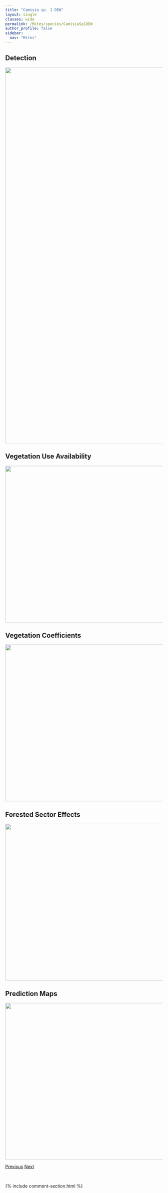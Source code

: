 ```yaml
---
title: "Camisia sp. 1 DEW"
layout: single
classes: wide
permalink: /Mites/species/CamisiaSp1DEW
author_profile: false
sidebar:
  nav: "Mites"
---
```


<h2>Detection</h2>

<a href="https://drive.google.com/uc?export=view&id=1i-eYnPFBNSC8oLLLQCcD-NlgIEO2J7ag">
<img src="https://drive.google.com/uc?export=view&id=1i-eYnPFBNSC8oLLLQCcD-NlgIEO2J7ag" height = "1200" width = "800">
</a>


<h2>Vegetation Use Availability</h2>

<a href="https://drive.google.com/uc?export=view&id=1zeP4xKTrRzGYM4KoTylc80DxLkkRDVIB">
<img src="https://drive.google.com/uc?export=view&id=1zeP4xKTrRzGYM4KoTylc80DxLkkRDVIB" height = "500" width = "1000">
</a>


<h2>Vegetation Coefficients</h2>

<a href="https://drive.google.com/uc?export=view&id=1Y4lUIdEUwv4skOvJa85XiPw1T4qwkTAA">
<img src="https://drive.google.com/uc?export=view&id=1Y4lUIdEUwv4skOvJa85XiPw1T4qwkTAA" height = "500" width = "1000">
</a>


<h2>Forested Sector Effects</h2>

<a href="https://drive.google.com/uc?export=view&id=17F3Du8kDSdk89pQw7xU_kccqcNIjzIzJ">
<img src="https://drive.google.com/uc?export=view&id=17F3Du8kDSdk89pQw7xU_kccqcNIjzIzJ" height = "500" width = "1000">
</a>


<h2>Prediction Maps</h2>

<a href="https://drive.google.com/uc?export=view&id=1oS-oToulNxhiyOdUWKFxuN0_hhEYmTGF">
<img src="https://drive.google.com/uc?export=view&id=1oS-oToulNxhiyOdUWKFxuN0_hhEYmTGF" height = "500" width = "1000">
</a>


<a href="/DevelopmentWebsite/Mites/species/CamisiaHorrida" class="pagination--pager" title="Camisia horrida">Previous</a> <a href="/DevelopmentWebsite/Mites/species/CamisiaSpinifer" class="pagination--pager" title="Camisia spinifer">Next</a>

<p>&nbsp;</p>

{% include comment-section.html %}
